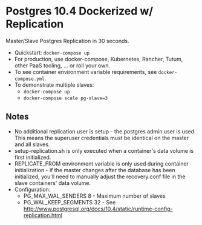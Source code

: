 # Postgres 10.4 Dockerized w/ Replication

Master/Slave Postgres Replication in 30 seconds.

  * Quickstart: `docker-compose up`
  * For production, use docker-compose, Kubernetes, Rancher, Tutum, other PaaS tooling, ... or roll your own.
  * To see container environment variable requirements, see `docker-compose.yml`.
  * To demonstrate multiple slaves:
    * `docker-compose up`
    * `docker-compose scale pg-slave=3`

## Notes

   * No additional replication user is setup - the postgres admin user is used. This means the superuser credentials must be identical on the master and all slaves.
   * setup-replication.sh is only executed when a container's data volume is first initialized.
   * REPLICATE_FROM environment variable is only used during container initialization - if the master changes after the database has been initialized, you'll need to manually adjust the recovery.conf file in the slave containers' data volume.
   * Configuration:
     * PG_MAX_WAL_SENDERS 8 - Maximum number of slaves
     * PG_WAL_KEEP_SEGMENTS 32 - See http://www.postgresql.org/docs/10.4/static/runtime-config-replication.html
